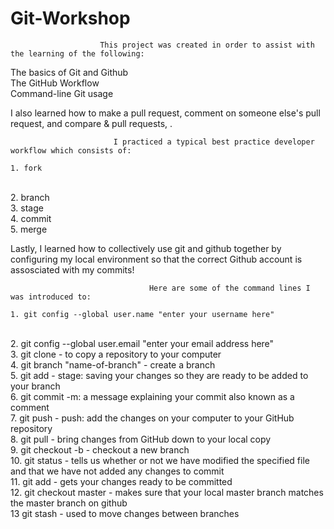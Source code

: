 # Git-Workshop
                        This project was created in order to assist with the learning of the following:

The basics of Git and Github
<br>The GitHub Workflow
<br>Command-line Git usage

I also learned how to make a pull request, comment on someone else's pull request, and compare & pull requests, . 

                           I practiced a typical best practice developer workflow which consists of: 

    1. fork
<br>2. branch
<br>3. stage
<br>4. commit
<br>5. merge

Lastly, I learned how to collectively use git and github together by configuring my local environment so that the correct Github account is assosciated with my commits! 

                                   Here are some of the command lines I was introduced to:

    1. git config --global user.name "enter your username here"
<br>2. git config --global user.email "enter your email address here"
<br>3. git clone - to copy a repository to your computer
<br>4. git branch "name-of-branch" - create a branch
<br>5. git add - stage: saving your changes so they are ready to be added to your branch 
<br>6. git commit -m: a message explaining your commit also known as a comment
<br>7. git push - push: add the changes on your computer to your GitHub repository 
<br>8. git pull - bring changes from GitHub down to your local copy
<br>9. git checkout -b - checkout a new branch
<br>10. git status - tells us whether or not we have modified the specified file and that we have not added any changes to commit
<br>11. git add - gets your changes ready to be committed
<br>12. git checkout master - makes sure that your local master branch matches the master branch on github
<br>13 git stash - used to move changes between branches 



